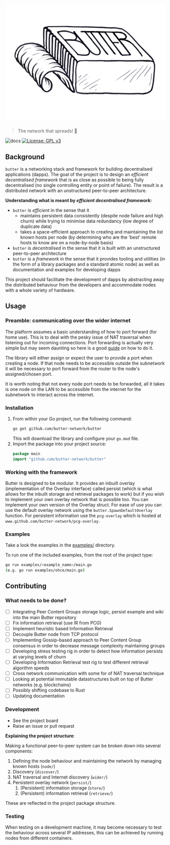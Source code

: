 # ![](imgs/butterLogoTransparent.png)

> The network that spreads! 🧈

![docs](https://github.com/a-shine/butter/actions/workflows/compile_deploy_latex.yml/badge.svg)
[![License: GPL v3](https://img.shields.io/badge/License-GPLv3-blue.svg)](https://www.gnu.org/licenses/gpl-3.0)

## Background

`butter` is a networking stack and framework for building decentralised applications (dapps). The goal of the project is to design an *efficient decentralised framework* that is as close as possible to being fully decentralised (no single controlling entity or point of failure). The result is a distributed network with an unstructured peer-to-peer architecture.

[//]: # (Please see the full [project documentation]&#40;https://a-shine.github.io/butter/&#41; for more information.)

**Understanding what is meant by *efficient decentralised framework*:**

- `butter` is *efficient* in the sense that it
  - maintains persistent data consistently (despite node failure and high churn) while trying to minimise data redundancy (low degree of duplicate data)
  - takes a space-efficient approach to creating and maintaining the list known hosts per node (by determining who are the 'best' remote hosts to know are on a node-by-node basis)
- `butter` is *decentralised* in the sense that it is built with an unstructured peer-to-peer architecture
- `butter` is a *framework* in the sense that it provides tooling and utilities (in the form of a library packages and a standard atomic node) as well as documentation and examples for developing dapps

This project should facilitate the development of dapps by abstracting away the distributed behaviour from the developers and accommodate nodes with a whole variety of hardware.

## Usage

### Preamble: communicating over the wider internet
The platform assumes a basic understanding of how to port forward (for home use). This is to deal with the pesky issue of NAT traversal when listening out for incoming connections. Port forwarding is actually very simple but may seem daunting so here is a good [guide](https://portforward.com/router.htm) on how to do it.

The library will either assign or expect the user to provide a port when creating a node. If that node needs to be accessible outside the subnetwork it will be necessary to port forward from the router to the node's assigned/chosen port.

It is worth noting that not every node port needs to be forwarded, all it takes is one node on the LAN to be accessible from the internet for the subnetwork to interact across the internet.

### Installation

1. From within your Go project, run the following command:
   ```bash
   go get github.com/butter-network/butter
   ```
   This will download the library and configure your `go.mod` file.
2. Import the package into your project source:
   ```go
   package main
   import "github.com/butter-network/butter"
   ```

### Working with the framework
Butter is designed to be modular. It provides an inbuilt overlay (implementation of the Overlay interface) called persist (which is what allows for the inbuilt storage and retrieval packages to work) but if you wish to implement your own overlay network that is possible too. You can implement your own version of the Overlay struct.
For ease of use you can use the default overlay network using the `butter.SpawnDefaultOverlay` function.
For persistent information use the `pcg-overlay` which is hosted at `www.github.com/butter-network/pcg-overlay`.

### Examples
Take a look the examples in the [examples/](./examples) directory.

To run one of the included examples, from the root of the project type:
```bash 
go run examples/<example_name>/main.go
(e.g. go run examples/ohce/main.go)
```

## Contributing

### What needs to be done?
- [ ] Integrating Peer Content Groups storage logic, persist example and wiki into the main Butter repository
- [ ] Fix information retrieval (use IR from PCG)
- [ ] Implement heuristic based Information Retrieval
- [ ] Decouple Butter node from TCP protocol
- [ ] Implementing Gossip-based approach to Peer Content Group consensus in order to decrease message complexity maintaining groups
- [ ] Developing stress testing rig in order to detect how information persists at varying levels of churn
- [ ] Developing Information Retrieval test rig to test different retrieval algorithm speeds
- [ ] Cross network communication with some for of NAT traversal technique
- [ ] Looking at potential immutable datastructures built on top of Butter networks (e.g. blockchains)
- [ ] Possibly shifting codebase to Rust
- [ ] Updating documentation

### Development

- See the project board
- Raise an issue or pull request

**Explaining the project structure**:

Making a functional peer-to-peer system can be broken down into several components:

1. Defining the node behaviour and maintaining the network by managing known hosts (`node/`)
2. Discovery (`discover/`)
3. NAT traversal and Internet discovery (`wider/`)
4. Persistent overlay network (`persist/`)
   1. (Persistent) information storage (`store/`)
   2. (Persistent) information retrieval (`retrieve/`)

These are reflected in the project package structure.

### Testing

When testing on a development machine, it may become necessary to test the behaviour across several IP addresses, this can be achieved by running nodes from different containers.